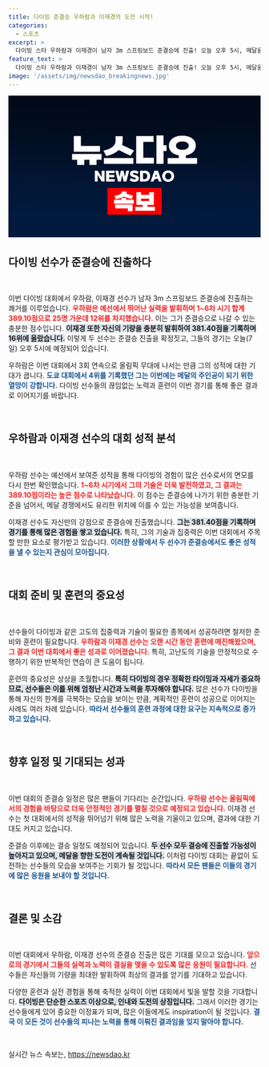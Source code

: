 ```yaml
---
title: 다이빙 준결승 우하람과 이재경의 도전 시작!
categories:
  - 스포츠
excerpt: >
  다이빙 스타 우하람과 이재경이 남자 3m 스프링보드 준결승에 진출! 오늘 오후 5시, 메달을 향한 뜨거운 도전이 시작된다. 클릭하고 응원하세요!
feature_text: >
  다이빙 스타 우하람과 이재경이 남자 3m 스프링보드 준결승에 진출! 오늘 오후 5시, 메달을 향한 뜨거운 도전이 시작된다. 클릭하고 응원하세요!
image: '/assets/img/newsdao_breakingnews.jpg'
---
```


<p><img src="/assets/img/newsdao_breakingnews.jpg" alt="ontimetimes 속보" /></p>

<h2 data-ke-size="size26">다이빙 선수가 준결승에 진출하다</h2>

<p data-ke-size="size16">&nbsp;</p>

<p>이번 다이빙 대회에서 우하람, 이재경 선수가 남자 3m 스프링보드 준결승에 진출하는 쾌거를 이루었습니다. <b><span style="color: #ee2323;">우하람은 예선에서 뛰어난 실력을 발휘하며 1~6차 시기 합계 389.10점으로 25명 가운데 12위를 차지했습니다.</span></b> 이는 그가 준결승으로 나갈 수 있는 충분한 점수입니다. <b><span style="background-color: #21538527;">이재경 또한 자신의 기량을 충분히 발휘하여 381.40점을 기록하며 16위에 올랐습니다.</span></b> 이렇게 두 선수는 준결승 진출을 확정짓고, 그들의 경기는 오늘(7일) 오후 5시에 예정되어 있습니다.</p>

<p>우하람은 이번 대회에서 3회 연속으로 올림픽 무대에 나서는 만큼 그의 성적에 대한 기대가 큽니다. <b><span style="color: #1a5490;">도쿄 대회에서 4위를 기록했던 그는 이번에는 메달의 주인공이 되기 위한 열망이 강합니다.</span></b> 다이빙 선수들의 끊임없는 노력과 훈련이 이번 경기를 통해 좋은 결과로 이어지기를 바랍니다. </p>

<p data-ke-size="size16">&nbsp;</p>

<h2 data-ke-size="size26">우하람과 이재경 선수의 대회 성적 분석</h2>

<p data-ke-size="size16">&nbsp;</p>

<p>우하람 선수는 예선에서 보여준 성적을 통해 다이빙의 경험이 많은 선수로서의 면모를 다시 한번 확인했습니다. <b><span style="color: #ee2323;">1~6차 시기에서 그의 기술은 더욱 발전하였고, 그 결과는 389.10점이라는 높은 점수로 나타났습니다.</span></b> 이 점수는 준결승에 나가기 위한 충분한 기준을 넘어서, 메달 경쟁에서도 유리한 위치에 이를 수 있는 가능성을 보여줍니다. </p>

<p>이재경 선수도 자신만의 강점으로 준결승에 진출했습니다. <b><span style="background-color: #21538527;">그는 381.40점을 기록하며 경기를 통해 많은 경험을 쌓고 있습니다.</span></b> 특히, 그의 기술과 집중력은 이번 대회에서 주목할 만한 요소로 평가받고 있습니다. <b><span style="color: #1a5490;">이러한 상황에서 두 선수가 준결승에서도 좋은 성적을 낼 수 있는지 관심이 모아집니다.</span></b></p>

<p data-ke-size="size16">&nbsp;</p>

<h2 data-ke-size="size26">대회 준비 및 훈련의 중요성</h2>

<p data-ke-size="size16">&nbsp;</p>

<p>선수들이 다이빙과 같은 고도의 집중력과 기술이 필요한 종목에서 성공하려면 철저한 준비와 훈련이 필요합니다. <b><span style="color: #ee2323;">우하람과 이재경 선수는 오랜 시간 동안 훈련에 매진해왔으며, 그 결과 이번 대회에서 좋은 성과로 이어졌습니다.</span></b> 특히, 고난도의 기술을 안정적으로 수행하기 위한 반복적인 연습이 큰 도움이 됩니다. </p>

<p>훈련의 중요성은 상상을 초월합니다. <b><span style="background-color: #21538527;">특히 다이빙의 경우 정확한 타이밍과 자세가 중요하므로, 선수들은 이를 위해 엄청난 시간과 노력을 투자해야 합니다.</span></b> 많은 선수가 다이빙을 통해 자신의 한계를 극복하는 모습을 보이는 만큼, 계획적인 훈련이 성공으로 이어지는 사례도 여러 차례 있습니다. <b><span style="color: #1a5490;">따라서 선수들의 훈련 과정에 대한 요구는 지속적으로 증가하고 있습니다.</span></b></p>

<p data-ke-size="size16">&nbsp;</p>

<h2 data-ke-size="size26">향후 일정 및 기대되는 성과</h2>

<p data-ke-size="size16">&nbsp;</p>

<p>이번 대회의 준결승 일정은 많은 팬들이 기다리는 순간입니다. <b><span style="color: #ee2323;">우하람 선수는 올림픽에서의 경험을 바탕으로 더욱 안정적인 경기를 펼칠 것으로 예정되고 있습니다.</span></b> 이재경 선수는 첫 대회에서의 성적을 뛰어넘기 위해 많은 노력을 기울이고 있으며, 결과에 대한 기대도 커지고 있습니다. </p>

<p>준결승 이후에는 결승 일정도 예정되어 있습니다. <b><span style="background-color: #21538527;">두 선수 모두 결승에 진출할 가능성이 높아지고 있으며, 메달을 향한 도전이 계속될 것입니다.</span></b> 이처럼 다이빙 대회는 끝없이 도전하는 선수들의 모습을 보여주는 기회가 될 것입니다. <b><span style="color: #1a5490;">따라서 모든 팬들은 이들의 경기에 많은 응원을 보내야 할 것입니다.</span></b></p>

<p data-ke-size="size16">&nbsp;</p>

<h2 data-ke-size="size26">결론 및 소감</h2>

<p data-ke-size="size16">&nbsp;</p>

<p>이번 대회에서 우하람, 이재경 선수의 준결승 진출은 많은 기대를 모으고 있습니다. <b><span style="color: #ee2323;">앞으로의 경기에서 그들의 실력과 노력이 결실을 맺을 수 있도록 많은 응원이 필요합니다.</span></b> 선수들은 자신들의 기량을 최대한 발휘하여 최상의 결과를 얻기를 기대하고 있습니다. </p>

<p>다양한 훈련과 실전 경험을 통해 축적한 실력이 이번 대회에서 빛을 발할 것을 기대합니다. <b><span style="background-color: #21538527;">다이빙은 단순한 스포츠 이상으로, 인내와 도전의 상징입니다.</span></b> 그래서 이러한 경기는 선수들에게 있어 중요한 이정표가 되며, 많은 이들에게도 inspiration이 될 것입니다. <b><span style="color: #1a5490;">결국 이 모든 것이 선수들의 피나는 노력을 통해 이뤄진 결과임을 잊지 말아야 합니다.</span></b></p>

<p data-ke-size="size16">&nbsp;</p>
실시간 뉴스 속보는, <a href="https://newsdao.kr" rel="dofollow">https://newsdao.kr</a>


